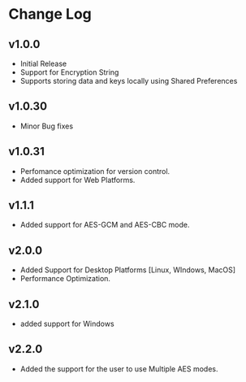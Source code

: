# Change Log

## v1.0.0

* Initial Release
* Support for Encryption String
* Supports storing data and keys locally using Shared Preferences

## v1.0.30

* Minor Bug fixes

## v1.0.31

* Perfomance optimization for version control.
* Added support for Web Platforms.

## v1.1.1

* Added support for AES-GCM and AES-CBC mode.

## v2.0.0

* Added Support for Desktop Platforms [Linux, WIndows, MacOS]
* Performance Optimization.

## v2.1.0


- added support for Windows

## v2.2.0

- Added the support for the user to use Multiple AES modes.